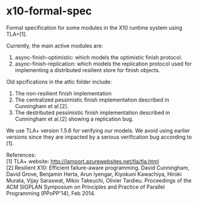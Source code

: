 # x10-formal-spec
Formal specification for some modules in the X10 runtime system using TLA+[1].

Currently, the main active modules are: <br />
1) async-finish-optimistic: which models the optimistic finish protocol.
2) async-finish-replication: which models the replication protocol used for implementing a distributed resilient store for finish objects.

Old spcifications in the attic folder include:
1) The non-resilient finish implementation <br />
2) The centralized pessimistic finish implementation described in Cunningham et al.[2]. <br />
3) The destributed pessimistic finish implementation described in Cunningham et al.[2] showing a replication bug. <br/>

We use TLA+ version 1.5.6 for verifying our models. We avoid using earlier versions since they are impacted by a serious verification bug according to [1]. <br />

References: <br />
[1] TLA+ website: http://lamport.azurewebsites.net/tla/tla.html <br />
[2] Resilient X10: Efficient failure-aware programming. David Cunningham, David Grove, Benjamin Herta, Arun Iyengar, Kiyokuni Kawachiya, Hiroki Murata, Vijay Saraswat, Mikio Takeuchi, Olivier Tardieu. Proceedings of the ACM SIGPLAN Symposium on Principles and Practice of Parallel Programming (PPoPP'14), Feb 2014.
